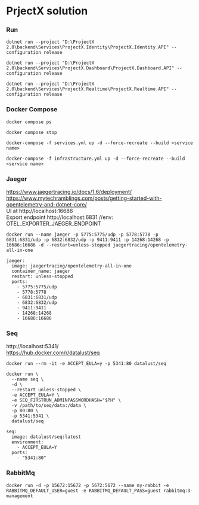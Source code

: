 # PrjectX solution

### Run
```
dotnet run --project "D:\ProjectX 2.0\backend\Services\ProjectX.Identity\ProjectX.Identity.API" --configuration release

dotnet run --project "D:\ProjectX 2.0\backend\Services\ProjectX.Dashboard\ProjectX.Dashboard.API" --configuration release

dotnet run --project "D:\ProjectX 2.0\backend\Services\ProjectX.Realtime\ProjectX.Realtime.API" --configuration release
```

### Docker Compose
```
docker compose ps

docker compose stop

docker-compose -f services.yml up -d --force-recreate --build <service name>

docker-compose -f infrastructure.yml up -d --force-recreate --build <service name>

```

### Jaeger
https://www.jaegertracing.io/docs/1.6/deployment/
<br>
https://www.mytechramblings.com/posts/getting-started-with-opentelemetry-and-dotnet-core/
<br>
UI at http://localhost:16686
<br>
Export endpoint http://localhost:6831 //env: OTEL_EXPORTER_JAEGER_ENDPOINT
```
docker run --name jaeger -p 5775:5775/udp -p 5778:5778 -p 6831:6831/udp -p 6832:6832/udp -p 9411:9411 -p 14268:14268 -p 16686:16686 -d --restart=unless-stopped jaegertracing/opentelemetry-all-in-one

jaeger:
  image: jaegertracing/opentelemetry-all-in-one
  container_name: jaeger
  restart: unless-stopped
  ports:
    - 5775:5775/udp
    - 5778:5778
    - 6831:6831/udp
    - 6832:6832/udp
    - 9411:9411
    - 14268:14268
    - 16686:16686
```

### Seq
http://localhost:5341/
<br>
https://hub.docker.com/r/datalust/seq
```
docker run --rm -it -e ACCEPT_EULA=y -p 5341:80 datalust/seq

docker run \
  --name seq \
  -d \
  --restart unless-stopped \
  -e ACCEPT_EULA=Y \
  -e SEQ_FIRSTRUN_ADMINPASSWORDHASH="$PH" \
  -v /path/to/seq/data:/data \
  -p 80:80 \
  -p 5341:5341 \
  datalust/seq

seq:
  image: datalust/seq:latest
  environment:
    - ACCEPT_EULA=Y
  ports:
    - "5341:80"
``` 

### RabbitMq
```
docker run -d -p 15672:15672 -p 5672:5672 --name my-rabbit -e RABBITMQ_DEFAULT_USER=guest -e RABBITMQ_DEFAULT_PASS=guest rabbitmq:3-management
```